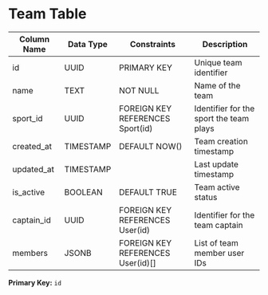 # Team Table

| Column Name | Data Type | Constraints                       | Description                             |
| ----------- | --------- | --------------------------------- | --------------------------------------- |
| id          | UUID      | PRIMARY KEY                       | Unique team identifier                  |
| name        | TEXT      | NOT NULL                          | Name of the team                        |
| sport_id    | UUID      | FOREIGN KEY REFERENCES Sport(id)  | Identifier for the sport the team plays |
| created_at  | TIMESTAMP | DEFAULT NOW()                     | Team creation timestamp                 |
| updated_at  | TIMESTAMP |                                   | Last update timestamp                   |
| is_active   | BOOLEAN   | DEFAULT TRUE                      | Team active status                      |
| captain_id  | UUID      | FOREIGN KEY REFERENCES User(id)   | Identifier for the team captain         |
| members     | JSONB     | FOREIGN KEY REFERENCES User(id)[] | List of team member user IDs            |

**Primary Key:** `id`
